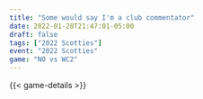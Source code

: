 ```yaml
---
title: "Some would say I'm a club commentator"
date: 2022-01-28T21:47:01-05:00
draft: false
tags: ["2022 Scotties"]
event: "2022 Scotties"
game: "NO vs WC2"
---
```

{{< game-details >}}
<!--more-->

